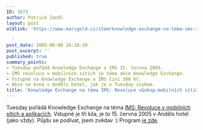 ```yaml
---
ID: 1673
author: Patrick Zandl
layout: post
oldlink: 'https://www.marigold.cz/item/knowledge-exchange-na-tema-ims-revoluce-v-mobilnich-sitich-a-aplikacich

  '
post_date: 2005-06-06 16:18:39
post_excerpt: ''
published: true
summary_points:
- Tuesday pořádá Knowledge Exchange o IMS 15. června 2005.
- IMS revoluce v mobilních sítích je téma akce Knowledge Exchange.
- Vstupné na Knowledge Exchange o IMS činí 300 Kč.
- Akce se koná v Anděls hotel, jak je u Tuesday zvykem.
title: 'Knowledge Exchange na téma IMS: Revoluce v&nbsp;mobilních sítích a&nbsp;aplikacích?'
---
```


<p>Tuesday pořádá Knowledge Exchange na téma <a href="http://www.tuesday.cz/detailAkce.aspx?id=228">IMS: Revoluce v mobilních sítích a aplikacích</a>. Vstupné je tři kila, je to 15. června 2005 v Anděls hotel (jako vždy). Půjdu se podívat, jsem zvědav :) Program <a href="http://www.tuesday.cz/programAkce.aspx?id=228">je zde</a>.
</p>